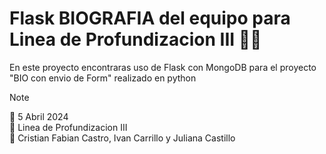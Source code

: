 # Flask BIOGRAFIA del equipo para Linea de Profundizacion III 👩‍💻 
En este proyecto encontraras uso de Flask con MongoDB para el proyecto "BIO con envio de Form" realizado en python

> [!NOTE]
> 📆 5 Abril 2024 <br>
> 📌 Linea de Profundizacion III <br>
> 🧠 Cristian Fabian Castro, Ivan Carrillo y Juliana Castillo



